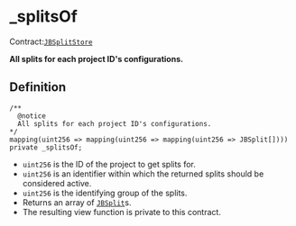 # _splitsOf

Contract:[`JBSplitStore`](../)​‌

**All splits for each project ID's configurations.**

## Definition

```solidity
/** 
  @notice
  All splits for each project ID's configurations.
*/
mapping(uint256 => mapping(uint256 => mapping(uint256 => JBSplit[]))) private _splitsOf;
```

* `uint256` is the ID of the project to get splits for.
* `uint256` is an identifier within which the returned splits should be considered active.
* `uint256` is the identifying group of the splits.
* Returns an array of [`JBSplit`](../../../data-structures/jbsplit.md)s.
* The resulting view function is private to this contract.

